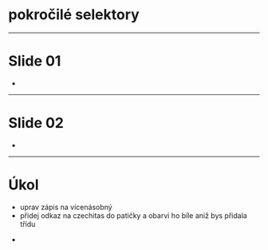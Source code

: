 <!-- .slide: data-state="c-slide-inter" -->

# pokročilé selektory

---

# Slide 01

>>>
*

---

# Slide 02

>>>
*

---

<!-- .slide: data-state="c-slide-task" -->

# Úkol

* uprav zápis na vícenásobný
* přidej odkaz na czechitas do patičky a obarvi ho bíle aniž bys přidala třídu 

>>>
*
